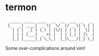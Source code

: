 # termon
  
```text
  _____ _____ ____  __  __  ___  _   _  
 |_   _| ____|  _ \|  \/  |/ _ \| \ | | 
   | | |  _| | |_) | |\/| | | | |  \| | 
   | | | |___|  _ <| |  | | |_| | |\  | 
   |_| |_____|_| \_\_|  |_|\___/|_| \_|
```

                                       
Some over-complications around vim!
